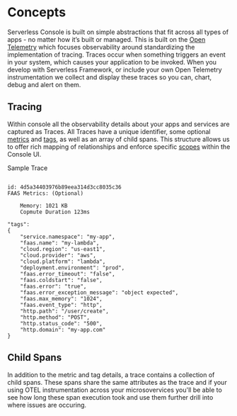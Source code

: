 <!--
title: Concepts
menuText: Concepts
description: Overview of concepts used on serevrless console. 
menuOrder: 1
-->

# Concepts 
Serverless Console is built on simple abstractions that fit across all types of 
apps - no matter how it’s built or managed. This is built on the [Open Telemetry](https://opentelemetry.io/) 
which focuses observability around standardizing the implementation of tracing. 
Traces occur when something triggers an event in your system, which causes your 
application to be invoked.  When you develop with Serverless Framework, 
or include your own Open Telemetry instrumentation we collect 
and display these traces so you can, chart, debug and alert on them. 

## Tracing
Within console all the observability details about your apps and services are captured as Traces. 
All Traces have a unique identifier, some optional [metrics](metrics.md) and [tags](tags.md), as well as an 
array of child spans. This structure allows us to offer rich mapping of relationships and 
enforce specific [scopes](scopes.md) within the Console UI.

Sample Trace 
```text
 
id: 4d5a34403976b89eea314d3cc8035c36
FAAS Metrics: (Optional)
   
    Memory: 1021 KB
    Copmute Duration 123ms
 
"tags": 
{
    "service.namespace": "my-app",
    "faas.name": "my-lambda",
    "cloud.region": "us-east1",
    "cloud.provider": "aws",
    "cloud.platform": "lambda",
    "deployment.environment": "prod",
    "faas.error_timeout": "false",
    "faas.coldstart": "false",
    "faas.error": "true",
    "faas.error_exception_message": "object expected",
    "faas.max_memory": "1024",
    "faas.event_type": "http",
    "http.path": "/user/create",
    "http.method": "POST",
    "http.status_code": "500",
    "http.domain": "my-app.com"
}

```

## Child Spans
In addition to the metric and tag details, a trace contains a collection of
child spans. These spans share the same attributes as the trace and if your using
OTEL instrumentation across your microsovervices you'll be able
to see how long these span execution took and use them further drill into
where issues are occuring. 

